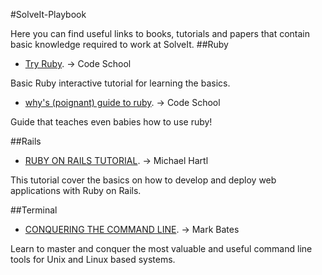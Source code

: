 #SolveIt-Playbook

Here you can find useful links to books, tutorials and papers that contain basic knowledge required to work at SolveIt.
##Ruby
* [Try Ruby](http://tryruby.org). -> Code School

Basic Ruby interactive tutorial for learning the basics.

* [why's (poignant) guide to ruby](http://www.rubyinside.com/media/poignant-guide.pdf). -> Code School

Guide that teaches even babies how to use ruby!



##Rails
* [RUBY ON RAILS TUTORIAL](https://www.railstutorial.org/book). -> Michael Hartl

This tutorial cover the basics on how to develop and deploy web applications with Ruby on Rails.

##Terminal 
* [CONQUERING THE COMMAND LINE](https://www.conqueringthecommandline.com/book). -> Mark Bates

Learn to master and conquer the most valuable and useful command line tools for Unix and Linux based systems.

